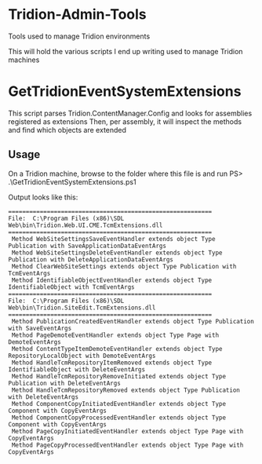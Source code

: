 # Tridion-Admin-Tools
Tools used to manage Tridion environments

This will hold the various scripts I end up writing used to manage Tridion machines

# GetTridionEventSystemExtensions

This script parses Tridion.ContentManager.Config and looks for assemblies registered as extensions
Then, per assembly, it will inspect the methods and find which objects are extended

## Usage

On a Tridion machine, browse to the folder where this file is and run
PS> .\GetTridionEventSystemExtensions.ps1

Output looks like this:
```
==========================================================
File:  C:\Program Files (x86)\SDL Web\bin\Tridion.Web.UI.CME.TcmExtensions.dll
==========================================================
 Method WebSiteSettingsSaveEventHandler extends object Type Publication with SaveApplicationDataEventArgs
 Method WebSiteSettingsDeleteEventHandler extends object Type Publication with DeleteApplicationDataEventArgs
 Method ClearWebSiteSettings extends object Type Publication with TcmEventArgs
 Method IdentifiableObjectEventHandler extends object Type IdentifiableObject with TcmEventArgs
==========================================================
File:  C:\Program Files (x86)\SDL Web\bin\Tridion.SiteEdit.TcmExtensions.dll
==========================================================
 Method PublicationCreatedEventHandler extends object Type Publication with SaveEventArgs
 Method PageDemoteEventHandler extends object Type Page with DemoteEventArgs
 Method ContentTypeItemDemoteEventHandler extends object Type RepositoryLocalObject with DemoteEventArgs
 Method HandleTcmRepositoryItemRemoved extends object Type IdentifiableObject with DeleteEventArgs
 Method HandleTcmRepositoryRemoveInitiated extends object Type Publication with DeleteEventArgs
 Method HandleTcmRepositoryRemoved extends object Type Publication with DeleteEventArgs
 Method ComponentCopyInitiatedEventHandler extends object Type Component with CopyEventArgs
 Method ComponentCopyProcessedEventHandler extends object Type Component with CopyEventArgs
 Method PageCopyInitiatedEventHandler extends object Type Page with CopyEventArgs
 Method PageCopyProcessedEventHandler extends object Type Page with CopyEventArgs
```
